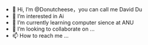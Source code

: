 - 👋 Hi, I’m @Donutcheese，you can call me David Du
- 👀 I’m interested in Ai
- 🌱 I’m currently learning computer sience at ANU
- 💞️ I’m looking to collaborate on ...
- 📫 How to reach me ...

<!---
Donutcheese/Donutcheese is a ✨ special ✨ repository because its `README.md` (this file) appears on your GitHub profile.
You can click the Preview link to take a look at your changes.
--->
